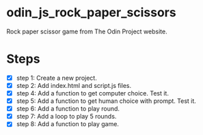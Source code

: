 # odin_js_rock_paper_scissors

Rock paper scissor game from The Odin Project website.

# Steps

-   [x] step 1: Create a new project.
-   [x] step 2: Add index.html and script.js files.
-   [x] step 4: Add a function to get computer choice. Test it.
-   [x] step 5: Add a function to get human choice with prompt. Test it.
-   [x] step 6: Add a function to play round.
-   [x] step 7: Add a loop to play 5 rounds.
-   [x] step 8: Add a function to play game.
